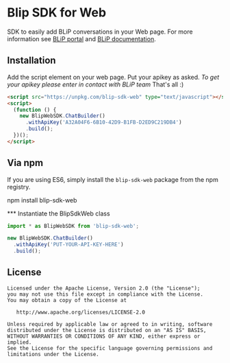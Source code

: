 
Blip SDK for Web
======

SDK to easily add BLiP conversations in your Web page. For more information see [BLiP portal][1] and [BLiP documentation][2].

Installation
--------

Add the script element on your web page. Put your apikey as asked. *To get your apikey please enter in contact with BLiP team*
That's all :)

```html
<script src="https://unpkg.com/blip-sdk-web" type="text/javascript"></script>
<script>
  (function () {
    new BlipWebSDK.ChatBuilder()
      .withApiKey('A32A04F6-6B10-42D9-B1FB-D2ED9C219DB4')
      .build();
  })();
</script>
```

Via npm
--------

If you are using ES6, simply install the `blip-sdk-web` package from the npm registry.

  npm install blip-sdk-web

*** Instantiate the BlipSdkWeb class

```javascript
import * as BlipWebSDK from 'blip-sdk-web';

new BlipWebSDK.ChatBuilder()
  .withApiKey('PUT-YOUR-API-KEY-HERE')
  .build();
```

License
-------

    Licensed under the Apache License, Version 2.0 (the "License");
    you may not use this file except in compliance with the License.
    You may obtain a copy of the License at

       http://www.apache.org/licenses/LICENSE-2.0

    Unless required by applicable law or agreed to in writing, software
    distributed under the License is distributed on an "AS IS" BASIS,
    WITHOUT WARRANTIES OR CONDITIONS OF ANY KIND, either express or implied.
    See the License for the specific language governing permissions and
    limitations under the License.


 [1]: https://blip.ai
 [2]: https://portal.blip.ai/#/docs/home
